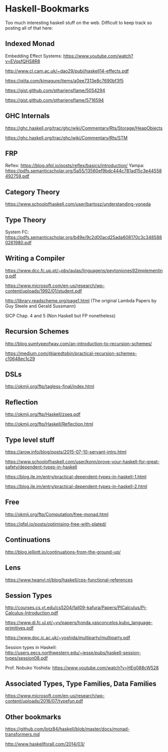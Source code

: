 # Haskell-Bookmarks
Too much interesting haskell stuff on the web. Difficult to keep track so posting all of that here:

Indexed Monad
-------------
Embedding Effect Systems: https://www.youtube.com/watch?v=EVqsfQHS8R8

http://www.cl.cam.ac.uk/~dao29/publ/haskell14-effects.pdf

https://qiita.com/kimagure/items/a0ee7313e8c7690bf3f5

https://gist.github.com/pthariensflame/5054294

https://gist.github.com/pthariensflame/5716594

GHC Internals
-------------
https://ghc.haskell.org/trac/ghc/wiki/Commentary/Rts/Storage/HeapObjects

https://ghc.haskell.org/trac/ghc/wiki/Commentary/Rts/STM

FRP
---
Reflex: https://blog.qfpl.io/posts/reflex/basics/introduction/
Yampa: https://pdfs.semanticscholar.org/5a55/13560ef9bdc444c781ad15c3e44558492759.pdf

Category Theory
---------------
https://www.schoolofhaskell.com/user/bartosz/understanding-yoneda

Type Theory
-----------
System FC: https://pdfs.semanticscholar.org/b49e/9c2d00acd25ada608170c3c3485880261980.pdf

Writing a Compiler
------------------
https://www.dcc.fc.up.pt/~pbv/aulas/linguagens/peytonjones92implementing.pdf

https://www.microsoft.com/en-us/research/wp-content/uploads/1992/01/student.pdf

http://library.readscheme.org/page1.html (The original Lambda Papers by Guy Steele and Gerald Sussmann)

SICP Chap. 4 and 5 (Non Haskell but FP nonetheless)

Recursion Schemes
-----------------
http://blog.sumtypeofway.com/an-introduction-to-recursion-schemes/

https://medium.com/@jaredtobin/practical-recursion-schemes-c10648ec1c29

DSLs
----
http://okmij.org/ftp/tagless-final/index.html

Reflection
----------
http://okmij.org/ftp/Haskell/zseq.pdf 

http://okmij.org/ftp/Haskell/Reflection.html

Type level stuff
----------------
https://arow.info/blog/posts/2015-07-10-servant-intro.html

https://www.schoolofhaskell.com/user/konn/prove-your-haskell-for-great-safety/dependent-types-in-haskell

https://blog.jle.im/entry/practical-dependent-types-in-haskell-1.html

https://blog.jle.im/entry/practical-dependent-types-in-haskell-2.html

Free
----
http://okmij.org/ftp/Computation/free-monad.html

https://qfpl.io/posts/optimising-free-with-plated/

Continuations
-------------
http://blog.ielliott.io/continuations-from-the-ground-up/

Lens
----
https://www.twanvl.nl/blog/haskell/cps-functional-references

Session Types
-------------
http://courses.cs.vt.edu/cs5204/fall09-kafura/Papers/PICalculus/Pi-Calculus-Introduction.pdf

https://www.di.fc.ul.pt/~vv/papers/honda.vasconcelos.kubo_language-primitives.pdf

https://www.doc.ic.ac.uk/~yoshida/multiparty/multiparty.pdf

Session types in Haskell: http://users.eecs.northwestern.edu/~jesse/pubs/haskell-session-types/session08.pdf

Prof. Nobuko Yoshida: https://www.youtube.com/watch?v=HEg088cW528

Associated Types, Type Families, Data Families
----------------------------------------------
https://www.microsoft.com/en-us/research/wp-content/uploads/2016/07/typefun.pdf

Other bookmarks
---------------
https://github.com/lotz84/haskell/blob/master/docs/monad-transformers.md

http://www.haskellforall.com/2014/03/
